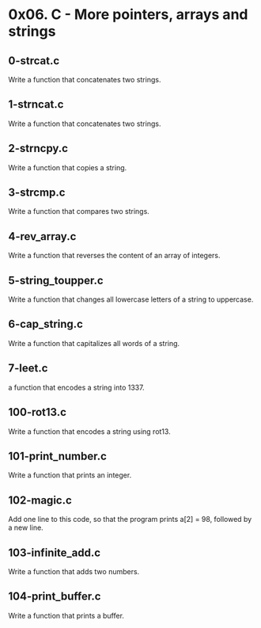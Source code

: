 # 0x06. C - More pointers, arrays and strings

## 0-strcat.c
Write a function that concatenates two strings.

## 1-strncat.c
Write a function that concatenates two strings.

## 2-strncpy.c
Write a function that copies a string.

## 3-strcmp.c
Write a function that compares two strings.

## 4-rev_array.c
Write a function that reverses the content of an array of integers.

## 5-string_toupper.c
Write a function that changes all lowercase letters of a string to uppercase.

## 6-cap_string.c
Write a function that capitalizes all words of a string.

## 7-leet.c
a function that encodes a string into 1337.

## 100-rot13.c
Write a function that encodes a string using rot13.

## 101-print_number.c
Write a function that prints an integer.

## 102-magic.c
Add one line to this code, so that the program prints a[2] = 98, followed by a new line.

## 103-infinite_add.c
Write a function that adds two numbers.

## 104-print_buffer.c
Write a function that prints a buffer.        

